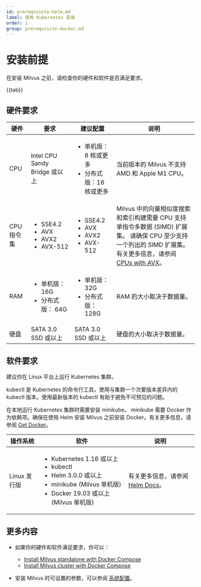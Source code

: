 ```yaml
---
id: prerequisite-helm.md
label: 使用 Kubernetes 安装
order: 1
group: prerequisite-docker.md
---
```

# 安装前提



在安装 Milvus 之前，请检查你的硬件和软件是否满足要求。

{{tab}}

## 硬件要求

| 硬件           | 要求                                                  |建议配置| 说明                                                         |
| ------------------- | ------------------------------------------------------------ |--------------| ------------------------------------------------------------ |
| CPU                 | Intel CPU Sandy Bridge 或以上                              |<ul><li>单机版：8 核或更多</li><li>分布式版：16 核或更多</li></ul>| 当前版本的 Milvus 不支持 AMD 和 Apple M1 CPU。 |
| CPU 指令集 | <ul><li>SSE4.2</li><li>AVX</li><li>AVX2</li><li>AVX-512</li></ul> |<ul><li>SSE4.2</li><li>AVX</li><li>AVX2</li><li>AVX-512</li></ul> |  Milvus 中的向量相似度搜索和索引构建需要 CPU 支持单指令多数据 (SIMD) 扩展集。 请确保 CPU 至少支持一个列出的 SIMD 扩展集。 有关更多信息，请参阅 [CPUs with AVX](https://en.wikipedia.org/wiki/Advanced_Vector_Extensions#CPUs_with_AVX)。                           |
| RAM                 | <ul><li>单机版： 16G</li><li>分布式版： 64G</li></ul>       |<ul><li>单机版： 32G</li><li>分布式版： 128G</li></ul>        | RAM 的大小取决于数据量。                  |
| 硬盘          | SATA 3.0 SSD 或以上                                       |SATA 3.0 SSD 或以上 | 硬盘的大小取决于数据量。           |


## 软件要求

建议你在 Linux 平台上运行 Kubernetes 集群。

kubectl 是 Kubernetes 的命令行工具。使用与集群一个次要版本差异内的 kubectl 版本。使用最新版本的 kubectl 有助于避免不可预见的问题。

在本地运行 Kubernetes 集群时需要安装 minikube。 minikube 需要 Docker 作为依赖项。确保在使用 Helm 安装 Milvus 之前安装 Docker。有关更多信息，请参阅 <a href="https://docs.docker.com/get-docker">Get Docker</a>。



| 操作系统 | 软件                                                     | 说明                                                         |
| ---------------- | ------------------------------------------------------------ | ------------------------------------------------------------ |
| Linux 发行版  | <ul><li>Kubernetes 1.16 或以上</li><li>kubectl</li><li>Helm 3.0.0 或以上</li><li>minikube (Milvus 单机版)</li><li>Docker 19.03 或以上 (Milvus 单机版)</li></ul> | 有关更多信息，请参阅 [Helm Docs](https://helm.sh/docs/)。|

## 更多内容
- 如果你的硬件和软件满足要求，你可以：
  - [Install Milvus standalone with Docker Compose](install_standalone-docker.md)
  - [Install Milvus cluster with Docker Compose](install_cluster-docker.md)

- 安装 Milvus 时可设置的参数，可以参阅 [系统配置](system_configuration.md)。
